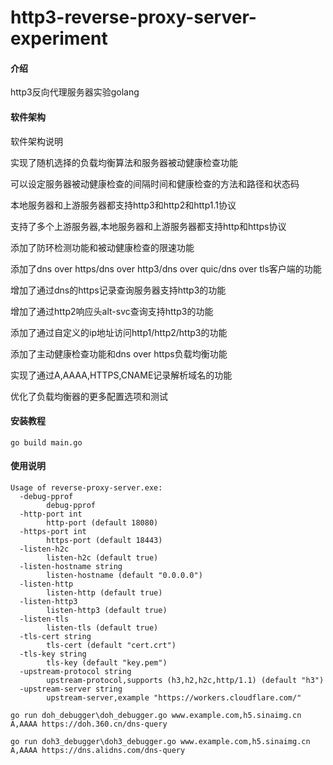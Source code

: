 # http3-reverse-proxy-server-experiment

#### 介绍

http3反向代理服务器实验golang

#### 软件架构

软件架构说明

实现了随机选择的负载均衡算法和服务器被动健康检查功能

可以设定服务器被动健康检查的间隔时间和健康检查的方法和路径和状态码

本地服务器和上游服务器都支持http3和http2和http1.1协议

支持了多个上游服务器,本地服务器和上游服务器都支持http和https协议

添加了防环检测功能和被动健康检查的限速功能

添加了dns over https/dns over http3/dns over quic/dns over tls客户端的功能

增加了通过dns的https记录查询服务器支持http3的功能

增加了通过http2响应头alt-svc查询支持http3的功能

添加了通过自定义的ip地址访问http1/http2/http3的功能

添加了主动健康检查功能和dns over https负载均衡功能

实现了通过A,AAAA,HTTPS,CNAME记录解析域名的功能

优化了负载均衡器的更多配置选项和测试

#### 安装教程

```
go build main.go
```

#### 使用说明

```
Usage of reverse-proxy-server.exe:
  -debug-pprof
        debug-pprof
  -http-port int
        http-port (default 18080)
  -https-port int
        https-port (default 18443)
  -listen-h2c
        listen-h2c (default true)
  -listen-hostname string
        listen-hostname (default "0.0.0.0")
  -listen-http
        listen-http (default true)
  -listen-http3
        listen-http3 (default true)
  -listen-tls
        listen-tls (default true)
  -tls-cert string
        tls-cert (default "cert.crt")
  -tls-key string
        tls-key (default "key.pem")
  -upstream-protocol string
        upstream-protocol,supports (h3,h2,h2c,http/1.1) (default "h3")
  -upstream-server string
        upstream-server,example "https://workers.cloudflare.com/"
```

```
go run doh_debugger\doh_debugger.go www.example.com,h5.sinaimg.cn  A,AAAA https://doh.360.cn/dns-query
```

```
go run doh3_debugger\doh3_debugger.go www.example.com,h5.sinaimg.cn  A,AAAA https://dns.alidns.com/dns-query
```
